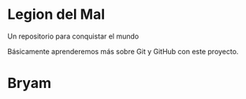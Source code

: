 # Legion del Mal

Un repositorio para conquistar el mundo

Básicamente aprenderemos más sobre Git y GitHub con este proyecto.

# Bryam
